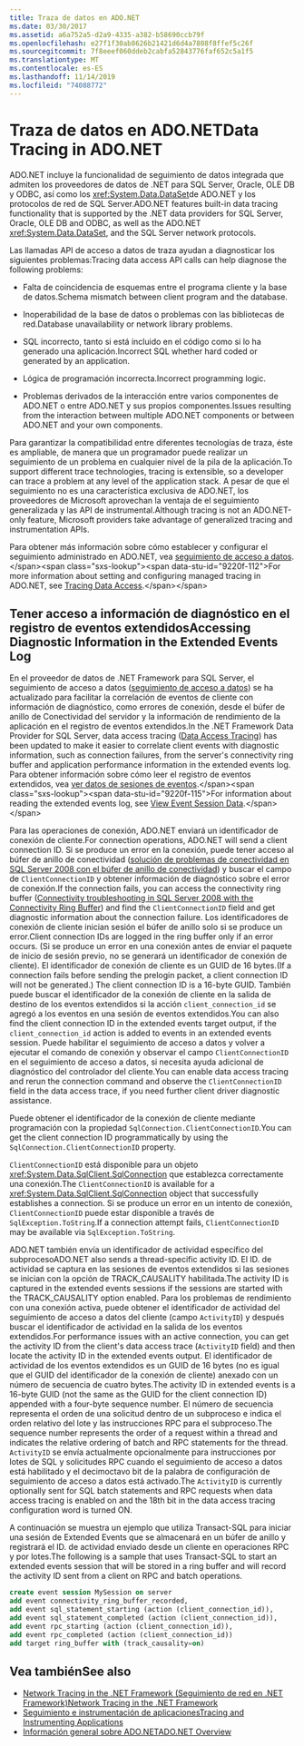 ```yaml
---
title: Traza de datos en ADO.NET
ms.date: 03/30/2017
ms.assetid: a6a752a5-d2a9-4335-a382-b58690ccb79f
ms.openlocfilehash: e27f1f30ab8626b21421d6d4a7808f8ffef5c26f
ms.sourcegitcommit: 7f8eeef060ddeb2cabfa52843776faf652c5a1f5
ms.translationtype: MT
ms.contentlocale: es-ES
ms.lasthandoff: 11/14/2019
ms.locfileid: "74088772"
---
```

# <a name="data-tracing-in-adonet"></a><span data-ttu-id="9220f-102">Traza de datos en ADO.NET</span><span class="sxs-lookup"><span data-stu-id="9220f-102">Data Tracing in ADO.NET</span></span>

<span data-ttu-id="9220f-103">ADO.NET incluye la funcionalidad de seguimiento de datos integrada que admiten los proveedores de datos de .NET para SQL Server, Oracle, OLE DB y ODBC, así como los <xref:System.Data.DataSet>de ADO.NET y los protocolos de red de SQL Server.</span><span class="sxs-lookup"><span data-stu-id="9220f-103">ADO.NET features built-in data tracing functionality that is supported by the .NET data providers for SQL Server, Oracle, OLE DB and ODBC, as well as the ADO.NET <xref:System.Data.DataSet>, and the SQL Server network protocols.</span></span>

<span data-ttu-id="9220f-104">Las llamadas API de acceso a datos de traza ayudan a diagnosticar los siguientes problemas:</span><span class="sxs-lookup"><span data-stu-id="9220f-104">Tracing data access API calls can help diagnose the following problems:</span></span>

- <span data-ttu-id="9220f-105">Falta de coincidencia de esquemas entre el programa cliente y la base de datos.</span><span class="sxs-lookup"><span data-stu-id="9220f-105">Schema mismatch between client program and the database.</span></span>

- <span data-ttu-id="9220f-106">Inoperabilidad de la base de datos o problemas con las bibliotecas de red.</span><span class="sxs-lookup"><span data-stu-id="9220f-106">Database unavailability or network library problems.</span></span>

- <span data-ttu-id="9220f-107">SQL incorrecto, tanto si está incluido en el código como si lo ha generado una aplicación.</span><span class="sxs-lookup"><span data-stu-id="9220f-107">Incorrect SQL whether hard coded or generated by an application.</span></span>

- <span data-ttu-id="9220f-108">Lógica de programación incorrecta.</span><span class="sxs-lookup"><span data-stu-id="9220f-108">Incorrect programming logic.</span></span>

- <span data-ttu-id="9220f-109">Problemas derivados de la interacción entre varios componentes de ADO.NET o entre ADO.NET y sus propios componentes.</span><span class="sxs-lookup"><span data-stu-id="9220f-109">Issues resulting from the interaction between multiple ADO.NET components or between ADO.NET and your own components.</span></span>

<span data-ttu-id="9220f-110">Para garantizar la compatibilidad entre diferentes tecnologías de traza, éste es ampliable, de manera que un programador puede realizar un seguimiento de un problema en cualquier nivel de la pila de la aplicación.</span><span class="sxs-lookup"><span data-stu-id="9220f-110">To support different trace technologies, tracing is extensible, so a developer can trace a problem at any level of the application stack.</span></span> <span data-ttu-id="9220f-111">A pesar de que el seguimiento no es una característica exclusiva de ADO.NET, los proveedores de Microsoft aprovechan la ventaja de el seguimiento generalizada y las API de instrumental.</span><span class="sxs-lookup"><span data-stu-id="9220f-111">Although tracing is not an ADO.NET-only feature, Microsoft providers take advantage of generalized tracing and instrumentation APIs.</span></span>

<span data-ttu-id="9220f-112">Para obtener más información sobre cómo establecer y configurar el seguimiento administrado en ADO.NET, vea [seguimiento de acceso a datos](https://docs.microsoft.com/previous-versions/sql/sql-server-2012/hh880086(v=msdn.10)).</span><span class="sxs-lookup"><span data-stu-id="9220f-112">For more information about setting and configuring managed tracing in ADO.NET, see [Tracing Data Access](https://docs.microsoft.com/previous-versions/sql/sql-server-2012/hh880086(v=msdn.10)).</span></span>

## <a name="accessing-diagnostic-information-in-the-extended-events-log"></a><span data-ttu-id="9220f-113">Tener acceso a información de diagnóstico en el registro de eventos extendidos</span><span class="sxs-lookup"><span data-stu-id="9220f-113">Accessing Diagnostic Information in the Extended Events Log</span></span>

<span data-ttu-id="9220f-114">En el proveedor de datos de .NET Framework para SQL Server, el seguimiento de acceso a datos ([seguimiento de acceso a datos](https://docs.microsoft.com/previous-versions/sql/sql-server-2012/hh880086(v=msdn.10))) se ha actualizado para facilitar la correlación de eventos de cliente con información de diagnóstico, como errores de conexión, desde el búfer de anillo de Conectividad del servidor y la información de rendimiento de la aplicación en el registro de eventos extendidos.</span><span class="sxs-lookup"><span data-stu-id="9220f-114">In the .NET Framework Data Provider for SQL Server, data access tracing ([Data Access Tracing](https://docs.microsoft.com/previous-versions/sql/sql-server-2012/hh880086(v=msdn.10))) has been updated to make it easier to correlate client events with diagnostic information, such as connection failures, from the server's connectivity ring buffer and application performance information in the extended events log.</span></span> <span data-ttu-id="9220f-115">Para obtener información sobre cómo leer el registro de eventos extendidos, vea [ver datos de sesiones de eventos](https://docs.microsoft.com/previous-versions/sql/sql-server-2012/hh710068(v=sql.110)).</span><span class="sxs-lookup"><span data-stu-id="9220f-115">For information about reading the extended events log, see [View Event Session Data](https://docs.microsoft.com/previous-versions/sql/sql-server-2012/hh710068(v=sql.110)).</span></span>

<span data-ttu-id="9220f-116">Para las operaciones de conexión, ADO.NET enviará un identificador de conexión de cliente.</span><span class="sxs-lookup"><span data-stu-id="9220f-116">For connection operations, ADO.NET will send a client connection ID.</span></span> <span data-ttu-id="9220f-117">Si se produce un error en la conexión, puede tener acceso al búfer de anillo de conectividad ([solución de problemas de conectividad en SQL Server 2008 con el búfer de anillo de conectividad](https://go.microsoft.com/fwlink/?LinkId=207752)) y buscar el campo de `ClientConnectionID` y obtener información de diagnóstico sobre el error de conexión.</span><span class="sxs-lookup"><span data-stu-id="9220f-117">If the connection fails, you can access the connectivity ring buffer ([Connectivity troubleshooting in SQL Server 2008 with the Connectivity Ring Buffer](https://go.microsoft.com/fwlink/?LinkId=207752)) and find the `ClientConnectionID` field and get diagnostic information about the connection failure.</span></span> <span data-ttu-id="9220f-118">Los identificadores de conexión de cliente inician sesión el búfer de anillo solo si se produce un error.</span><span class="sxs-lookup"><span data-stu-id="9220f-118">Client connection IDs are logged in the ring buffer only if an error occurs.</span></span> <span data-ttu-id="9220f-119">(Si se produce un error en una conexión antes de enviar el paquete de inicio de sesión previo, no se generará un identificador de conexión de cliente). El identificador de conexión de cliente es un GUID de 16 bytes.</span><span class="sxs-lookup"><span data-stu-id="9220f-119">(If a connection fails before sending the prelogin packet, a client connection ID will not be generated.) The client connection ID is a 16-byte GUID.</span></span> <span data-ttu-id="9220f-120">También puede buscar el identificador de la conexión de cliente en la salida de destino de los eventos extendidos si la acción `client_connection_id` se agregó a los eventos en una sesión de eventos extendidos.</span><span class="sxs-lookup"><span data-stu-id="9220f-120">You can also find the client connection ID in the extended events target output, if the `client_connection_id` action is added to events in an extended events session.</span></span> <span data-ttu-id="9220f-121">Puede habilitar el seguimiento de acceso a datos y volver a ejecutar el comando de conexión y observar el campo `ClientConnectionID` en el seguimiento de acceso a datos, si necesita ayuda adicional de diagnóstico del controlador del cliente.</span><span class="sxs-lookup"><span data-stu-id="9220f-121">You can enable data access tracing and rerun the connection command and observe the `ClientConnectionID` field in the data access trace, if you need further client driver diagnostic assistance.</span></span>

<span data-ttu-id="9220f-122">Puede obtener el identificador de la conexión de cliente mediante programación con la propiedad `SqlConnection.ClientConnectionID`.</span><span class="sxs-lookup"><span data-stu-id="9220f-122">You can get the client connection ID programmatically by using the `SqlConnection.ClientConnectionID` property.</span></span>

<span data-ttu-id="9220f-123">`ClientConnectionID` está disponible para un objeto <xref:System.Data.SqlClient.SqlConnection> que establezca correctamente una conexión.</span><span class="sxs-lookup"><span data-stu-id="9220f-123">The `ClientConnectionID` is available for a <xref:System.Data.SqlClient.SqlConnection> object that successfully establishes  a connection.</span></span> <span data-ttu-id="9220f-124">Si se produce un error en un intento de conexión, `ClientConnectionID` puede estar disponible a través de `SqlException.ToString`.</span><span class="sxs-lookup"><span data-stu-id="9220f-124">If a connection attempt fails, `ClientConnectionID` may be available via `SqlException.ToString`.</span></span>

<span data-ttu-id="9220f-125">ADO.NET también envía un identificador de actividad específico del subproceso</span><span class="sxs-lookup"><span data-stu-id="9220f-125">ADO.NET also sends a thread-specific activity ID.</span></span> <span data-ttu-id="9220f-126">El ID. de actividad se captura en las sesiones de eventos extendidos si las sesiones se inician con la opción de TRACK_CAUSALITY habilitada.</span><span class="sxs-lookup"><span data-stu-id="9220f-126">The activity ID is captured in the extended events sessions if the sessions are started with the TRACK_CAUSALITY option enabled.</span></span> <span data-ttu-id="9220f-127">Para los problemas de rendimiento con una conexión activa, puede obtener el identificador de actividad del seguimiento de acceso a datos del cliente (campo `ActivityID`) y después buscar el identificador de actividad en la salida de los eventos extendidos.</span><span class="sxs-lookup"><span data-stu-id="9220f-127">For performance issues with an active connection, you can get the activity ID from the client's data access trace (`ActivityID` field) and then locate the activity ID in the extended events output.</span></span> <span data-ttu-id="9220f-128">El identificador de actividad de los eventos extendidos es un GUID de 16 bytes (no es igual que el GUID del identificador de la conexión de cliente) anexado con un número de secuencia de cuatro bytes.</span><span class="sxs-lookup"><span data-stu-id="9220f-128">The activity ID in extended events is a 16-byte GUID (not the same as the GUID for the client connection ID) appended with a four-byte sequence number.</span></span> <span data-ttu-id="9220f-129">El número de secuencia representa el orden de una solicitud dentro de un subproceso e indica el orden relativo del lote y las instrucciones RPC para el subproceso.</span><span class="sxs-lookup"><span data-stu-id="9220f-129">The sequence number represents the order of a request within a thread and indicates the relative ordering of batch and RPC statements for the thread.</span></span> <span data-ttu-id="9220f-130">`ActivityID` se envía actualmente opcionalmente para instrucciones por lotes de SQL y solicitudes RPC cuando el seguimiento de acceso a datos está habilitado y el decimoctavo bit de la palabra de configuración de seguimiento de acceso a datos está activado.</span><span class="sxs-lookup"><span data-stu-id="9220f-130">The `ActivityID` is currently optionally sent for SQL batch statements and RPC requests when data access tracing is enabled on and the 18th bit in the data access tracing configuration word is turned ON.</span></span>

<span data-ttu-id="9220f-131">A continuación se muestra un ejemplo que utiliza Transact-SQL para iniciar una sesión de Extended Events que se almacenará en un búfer de anillo y registrará el ID. de actividad enviado desde un cliente en operaciones RPC y por lotes.</span><span class="sxs-lookup"><span data-stu-id="9220f-131">The following is a sample that uses Transact-SQL to start an extended events session that will be stored in a ring buffer and will record the activity ID sent from a client on RPC and batch operations.</span></span>

```sql
create event session MySession on server
add event connectivity_ring_buffer_recorded,
add event sql_statement_starting (action (client_connection_id)),
add event sql_statement_completed (action (client_connection_id)),
add event rpc_starting (action (client_connection_id)),
add event rpc_completed (action (client_connection_id))
add target ring_buffer with (track_causality=on)
```

## <a name="see-also"></a><span data-ttu-id="9220f-132">Vea también</span><span class="sxs-lookup"><span data-stu-id="9220f-132">See also</span></span>

- [<span data-ttu-id="9220f-133">Network Tracing in the .NET Framework (Seguimiento de red en .NET Framework)</span><span class="sxs-lookup"><span data-stu-id="9220f-133">Network Tracing in the .NET Framework</span></span>](../../network-programming/network-tracing.md)
- [<span data-ttu-id="9220f-134">Seguimiento e instrumentación de aplicaciones</span><span class="sxs-lookup"><span data-stu-id="9220f-134">Tracing and Instrumenting Applications</span></span>](../../debug-trace-profile/tracing-and-instrumenting-applications.md)
- [<span data-ttu-id="9220f-135">Información general sobre ADO.NET</span><span class="sxs-lookup"><span data-stu-id="9220f-135">ADO.NET Overview</span></span>](ado-net-overview.md)
